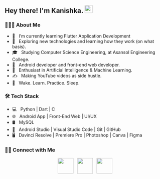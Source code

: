 <h2> Hey there! I'm Kanishka. <img src="https://github.com/souvikguria98/souvikguria98/blob/master/Hi.gif" width="25"></h2>

<h3> 👨🏻‍💻 About Me </h3>

- 🔭 &nbsp; I’m currently learning Flutter Application Development
- 🤔 &nbsp; Exploring new technologies and learning how they work (on what basis).
- 🎓 &nbsp; Studying Computer Science Engineering, at Asansol Engineering College.
- 💼 &nbsp; Android developer and front-end web developer.
- 🌱 &nbsp; Enthusiast in Artificial Intelligence & Machine Learning.
- ✍️ &nbsp; Making YouTube videos as side hustle.
- 🥱 &nbsp; Wake. Learn. Practice. Sleep. 

<h3>🛠 Tech Stack</h3>

- 💻 &nbsp; Python | Dart | C  
- 🌐 &nbsp; Android App | Front-End Web | UI/UX 
- 🛢 &nbsp; MySQL 
- 🔧 &nbsp; Android Studio | Visual Studio Code | Git | GitHub
- 🖥 &nbsp; Davinci Resolve | Premiere Pro | Photoshop | Canva | Figma 



<h3> 🤝🏻 Connect with Me </h3>

<p align="center">
&nbsp; <a href="https://twitter.com/kanishkaadz" target="_blank" rel="noopener noreferrer"><img src="https://img.icons8.com/plasticine/100/000000/twitter.png" width="50" /></a>  
&nbsp; <a href="https://www.instagram.com/kanishkaadz/" target="_blank" rel="noopener noreferrer"><img src="https://img.icons8.com/plasticine/100/000000/instagram-new.png" width="50" /></a>  
&nbsp; <a href="https://www.linkedin.com/in/kanishkadz/" target="_blank" rel="noopener noreferrer"><img src="https://img.icons8.com/plasticine/100/000000/linkedin.png" width="50" /></a>

